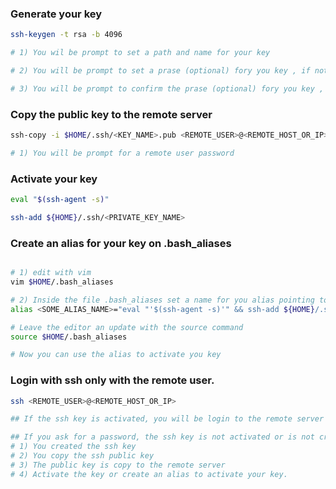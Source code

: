 

### Generate your key

```bash
ssh-keygen -t rsa -b 4096

# 1) You wil be prompt to set a path and name for your key

# 2) You will be prompt to set a prase (optional) fory you key , if nothing just type enter

# 3) You will be prompt to confirm the prase (optional) fory you key , if nothing just type enter

```

### Copy the public key to the remote server
```bash
ssh-copy -i $HOME/.ssh/<KEY_NAME>.pub <REMOTE_USER>@<REMOTE_HOST_OR_IP>

# 1) You will be prompt for a remote user password
```


### Activate your key
```bash
eval "$(ssh-agent -s)"

ssh-add ${HOME}/.ssh/<PRIVATE_KEY_NAME>
```


### Create an alias for your key on .bash_aliases
```bash

# 1) edit with vim 
vim $HOME/.bash_aliases

# 2) Inside the file .bash_aliases set a name for you alias pointing to your private key
alias <SOME_ALIAS_NAME>="eval "'$(ssh-agent -s)'" && ssh-add ${HOME}/.ssh/<KEY_NAME>"

# Leave the editor an update with the source command
source $HOME/.bash_aliases

# Now you can use the alias to activate you key

```

### Login with ssh only with the remote user. 
```bash
ssh <REMOTE_USER>@<REMOTE_HOST_OR_IP>

## If the ssh key is activated, you will be login to the remote server

## If you ask for a password, the ssh key is not activated or is not created. Verify
# 1) You created the ssh key
# 2) You copy the ssh public key
# 3) The public key is copy to the remote server
# 4) Activate the key or create an alias to activate your key.

```
